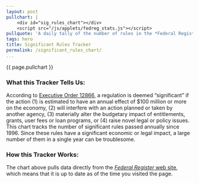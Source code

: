 ```yaml
---
layout: post
pullchart: |
    <div id="sig_rules_chart"></div>
    <script src="/js/applets/fedreg_stats.js"></script>
pullquote: 'A daily tally of the number of rules in the *Federal Register*'
tags: hero
title: Significant Rules Tracker
permalink: /significant_rules_chart/
...
```


{{ page.pullchart }}


### What this Tracker Tells Us:
According to [Executive Order 12866](https://www.whitehouse.gov/sites/default/files/omb/inforeg/eo12866/eo12866_10041993.pdf), a regulation is deemed “significant” if the action (1) is estimated to have an annual effect of $100 million or more on the economy, (2) will interfere with an action planned or taken by another agency, (3) materially alter the budgetary impact of entitlements, grants, user fees or loan programs, or (4) raise novel legal or policy issues. This chart tracks the number of significant rules passed annually since 1996. Since these rules have a significant economic or legal impact, a large number of them in a single year can be troublesome.


### How this Tracker Works:
The chart above pulls data directly from the [*Federal Register* web site](http://federalregister.org), which means that it is up to date as of the time you visited the page.

